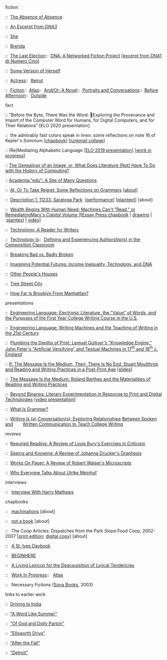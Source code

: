 fiction

::  [The Absence of Absence](https://brooklynrail.org/2019/06/fiction/The-Absence-of-Absence)

::  [An Excerpt from _DNA3_](https://burninghousepress.com/2018/08/24/dna-by-johannah-rodgers/)

::  [She](https://www.natbrut.com/johannah-rodgers)

::  [Brenda](http://blacksunlit.com/2017/02/brenda-by-johannah-rodgers/)

::  [The Last Election](http://www.brooklynrail.org/2016/11/fiction/the-last-election)::  [DNA: A Networked Fiction Project](http://www.brooklynrail.org/fiction/DNA/dna_excerpt.html) [[excerpt from DNA1 @ Numero Cinq]](http://numerocinqmagazine.com/2011/04/14/from-dna-a-novel-by-johannah-rodgers/)

::  [Some Version of Herself](http://www.brooklynrail.org/2015/03/fiction/two-stories-from-portraits-and-conversations)

::  [Actress](http://www.brooklynrail.org/2015/03/fiction/two-stories-from-portraits-and-conversations)::  [Beirut](https://docs.google.com/document/d/1sRZwvbY_xxhaDnwbAbpZBdxbxnX8BOnDtNqQ8Ay5Nq4/edit?usp=sharing)

::  [Fiction](http://www.brooklynrail.org/2008/05/fiction/fiction)::  [Atlas](http://www.harpandaltar.com/interior.php?t=s&i=2&p=15&e=24)::  [And/Or: A Novel](http://www.pierogi2000.com/2014/09/pierogi-press-no-10-johannah-rodgers-andor-a-novel/)::  [Portraits and Conversations](https://reader.exacteditions.com/issues/62349/spread/9)::  [Before Afternoon](https://reader.exacteditions.com/issues/62586/spread/7)::  [Outside](http://www.brooklynrail.org/2003/08/fiction/outside)

fact

:: 	"Before the Byte, There Was the Word: Exploring the Provenance and Import of the Computer Word for Humans, for Digital Computers, and for Their Relations" [ELO 2020 presentation]

:: 	the admirably fast colors speak in linen: some reflections on note 16 of Kepler's _Somnium_ [[chapbook](http://www.digitalcomposition.org/Rodgers.Keplers.Somnium.7x7.2019.pdf)] [[junkmail collage](https://johannahrodgers.wordpress.com/hybrid-objects-art-by-the-yard/)]

::	(Re)Mediating Alphabetic Language [[ELO 2019 presentation](https://drive.google.com/file/d/1uYrIV2VBHR8isLG1q26s-JUIz992HQ7Z/view?usp=sharing)] [[work in progress](https://johannahrodgers.wordpress.com/remediating-alphabetic-language/)]

::	[The Genealogy of an Image, or, What Does Literature (Not) Have To Do with the History of Computing?](http://www.mdpi.com/2076-0787/6/4/85)

::	[Academia."edu": A Site of Many Questions](https://muse.jhu.edu/article/656451/pdf)

::  [At, Or To Take Regret: Some Reflections on Grammars](https://nickm.com/taroko_gorge/at_or_to_take_regret/) [[about](https://drive.google.com/file/d/13eOKaC2qOfW7YGNSLdeAEtPYh77r8LUs/view?usp=sharing)]

::  [Description 1: 11233: Saratoga Park](https://drive.google.com/file/d/0B_AWsp3ol_kVT0c0VExySmc0c0U/view?usp=sharing)  [[performance](http://apexart.org/events/double-take-17.php)] [[plaintext](https://docs.google.com/document/d/1TN16_vsRBkGNzepguoUIhOSdcO3M48jqlNQDjqufzfU/edit?usp=sharing)] [about]

::  [Wealth Begins With Human Need: Machines Can't "Read," or Remediating](http://www.essaypress.org/ep-26/)[Marx's _Capital Volume 1_](http://www.essaypress.org/ep-26/)[[Essay Press chapbook](http://www.essaypress.org/ep-26/) | [drawing](https://drive.google.com/file/d/0B_AWsp3ol_kVNkJ4bzBMQWtMbm8/view?usp=sharing) | [plaintext](https://drive.google.com/file/d/0B_AWsp3ol_kVWmVHeXNRdDNHdlU/view?usp=sharing) | [video](https://vimeo.com/123200344)]

::  [Technology: A Reader for Writers](http://global.oup.com/ushe/product/technology-9780199340736?lang=en&cc=us)

::  [Technology Is](http://muse.jhu.edu/journals/wsq/v037/37.1-2.rodgers.html)::  [Defining and Experiencing Authorship(s) in the Composition Classroom](http://files.eric.ed.gov/fulltext/EJ944158.pdf)

::  [Breaking Bad vs. Badly Broken](http://www.brooklynrail.org/2013/10/express/breaking-bad-vs-badly-broken)

::  [Imagining Potential Futures: Income Inequality, Technology, and DNA](https://drive.google.com/file/d/0B_AWsp3ol_kVUFAyN25ITXJZS0E/edit?usp=sharing)

::  [Other People's Houses](https://docs.google.com/document/d/174Rh-9uZMRoPfTa5D8qYuNSrBgoKzGFuED3fkzzXs60/edit?usp=sharing)

::  [Tree Street City](http://www.brooklynrail.org/2003/04/streets/tree-street-city)

::  [How Far Is Brooklyn From Manhattan?](http://www.brooklynrail.org/2007/12/local/how-far-is-brooklyn-from-manhattan)

presentations

::  [Engineering Language: Electronic Literature, the "Value" of Words, and the Purposes of the First Year College Writing Course in the U.S.](https://drive.google.com/file/d/1AIYcBOvMLoDlP6OxIMFC0vWvTFzmPfW0/view?usp=sharing)

::  [Engineering Language: Writing Machines and the Teaching of Writing in the 21st Century](https://docs.google.com/presentation/d/19FiQhndD-pVRAtfDD3luuIHKKwSWYcjQ8pri2aTwxD4/edit?usp=sharing)

::  [Plumbing the Depths of Print: Lemuel Gulliver's "Knowledge Engine," John Peter's "Artificial Versifying" and Textual Machines in 17<sup>th</sup> and 18<sup>th</sup> c. England](https://drive.google.com/file/d/0B_AWsp3ol_kVNnpJQm4xTWJhMVE/view?usp=sharing)

::  [If: The Message Is the Medium, Then: There Is No End: Stuart Moulthrop and Reading and Writing Practices in a Post-Print Age](https://drive.google.com/file/d/0B_AWsp3ol_kVMnZ0U21MMU81QWs/view?usp=sharing) [[slides](https://docs.google.com/presentation/d/1aXMRdbJVuEM5JKo6tYO4HbLihcFk6QFlrq3bEzJcSU8/edit?usp=sharing)]

::  [The Message Is the Medium: Roland Barthes and the Materialities of Reading](https://www.academia.edu/11511281/The_Message_is_the_Medium_Roland_Barthes_and_the_Materiality_of_Writing_and_Reading_Practices) [and Writing Practices](https://www.academia.edu/11511281/The_Message_is_the_Medium_Roland_Barthes_and_the_Materiality_of_Writing_and_Reading_Practices)

::  [Beyond Binaries: Literary Experimentation in Response to Print and Digital Technologies](http://conference.eliterature.org/critical-writing/beyond-binaries-continuity-and-change-literary-experimentation-response-print-and) [[video presentation](https://vimeo.com/87189387)]

::  [What Is Grammar?](https://docs.google.com/presentation/d/177JdzQX4Zjc2oo96ZmtlTX7pLpsL9ahusLnymIOGNms/edit?usp=sharing)

::  [Writing Is (a) Conversation(s): Exploring Relationships](https://drive.google.com/file/d/0B_AWsp3ol_kVNlp6MXltV3RQeXM/view) [Between Spoken and](https://drive.google.com/file/d/0B_AWsp3ol_kVNlp6MXltV3RQeXM/view)        [Written Communication to Teach College Writing](https://drive.google.com/file/d/0B_AWsp3ol_kVNlp6MXltV3RQeXM/view)

reviews

::  [Required Reading: A Review of Louis Bury's Exercises in Criticism](http://www.brooklynrail.org/2015/06/books/required-reading)

::  [Seeing and Knowing: A Review of Johanna Drucker's Graphesis](http://www.brooklynrail.org/2015/03/books/seeing-and-knowing-graphesis-visual-forms-of-knowledge-production)

::  [Works On Paper: A Review of Robert Walser's Microscripts](http://www.brooklynrail.org/2010/09/books/works-on-paper-by-johannah-rodgers)

::  [Why Everyone Talks About Ulrike Meinhof](http://www.brooklynrail.org/2008/09/books/why-everyone-talks-about-ulrike-meinhof)

interviews

::   [Interview With Harry Mathews](http://www.brooklynrail.org/2005/06/books/agent-provocateur-harry-mathews)

chapbooks

::   [machinations](https://drive.google.com/file/d/0B_AWsp3ol_kVSEVaaHF2VE9SWGc/view?usp=sharing) [about]

::   [not a book](https://drive.google.com/file/d/0B_AWsp3ol_kVMUE5a0o4OUg2MVE/edit?usp=sharing) [about]

::   The Coop Articles: Dispatches from the Park Slope Food Coop, 2002-2007 [[print edition](http://www.berlspoetry.com/); [digital copy](https://drive.google.com/file/d/0B_AWsp3ol_kVVG1yWXNHWWlpVWM/view?usp=sharing)] [about]

::   [A St. Ives Daybook](https://drive.google.com/file/d/0B_AWsp3ol_kVWThBemF2NFBneVU/view?usp=sharing)

::   [BEGINHERE](https://drive.google.com/file/d/0B_AWsp3ol_kVcktNRS04Z3Zkb3M/edit?usp=sharing)

::   [A Living Lexicon for the Deacquisition of Lyrical Tendencies](https://docs.google.com/document/d/1vGbTEsPNzWzxNecYRA_W1C9IRs3zPKMgoVqrfiygKqk/edit?usp=sharing)

::   [Work In Progress](https://drive.google.com/file/d/0B_AWsp3ol_kVQkVoekxKaWxaTVk/edit?usp=sharing)::   [Atlas](https://drive.google.com/file/d/0B_AWsp3ol_kVSF9XcFNkS0NuS2s/edit?usp=sharing)

::   Necessary Fictions ([Sona Books](http://www.jillmagi.net/sona-books-archive), 2003)

links to earlier work

::  [Driving to India](https://drive.google.com/file/d/0B_AWsp3ol_kVTF9NRGJlTVV3MW8/view?usp=sharing)

::  ["A Word Like Summer"](https://drive.google.com/file/d/0B_AWsp3ol_kVd2ZWSHVPS2h4dUk/view?usp=sharing)

::  ["Of God and Dolly Parton"](https://drive.google.com/file/d/0B_AWsp3ol_kVc196WkxVTEthT2s/view?usp=sharing)

::  ["Ellsworth Drive"](https://drive.google.com/file/d/0B_AWsp3ol_kVRW8taFJUR1pKT0k/view?usp=sharing)

::  ["After the Fall"](https://drive.google.com/file/d/1ZgZpZLzzKbDQm5rx-lPSILUI0cmdyil5/view?usp=sharing)

::  ["Detroit"](https://docs.google.com/document/d/115cDaQTUKIYvkwfSHA4RdQaDowMxMVJyE9SyHjdLJms/edit?usp=sharing)
